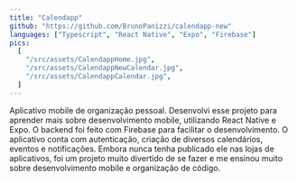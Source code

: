 ```yaml
---
title: "Calendapp"
github: "https://github.com/BrunoPanizzi/calendapp-new"
languages: ["Typescript", "React Native", "Expo", "Firebase"]
pics:
  [
    "/src/assets/CalendappHome.jpg",
    "/src/assets/CalendappNewCalendar.jpg",
    "/src/assets/CalendappCalendar.jpg",
  ]
---
```


Aplicativo mobile de organização pessoal. Desenvolvi esse projeto para aprender mais sobre desenvolvimento mobile, utilizando React Native e Expo. O backend foi feito com Firebase para facilitar o desenvolvimento. O aplicativo conta com autenticação, criação de diversos calendários, eventos e notificações. Embora nunca tenha publicado ele nas lojas de aplicativos, foi um projeto muito divertido de se fazer e me ensinou muito sobre desenvolvimento mobile e organização de código.
